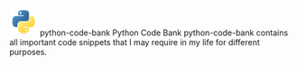 <img src= "https://raw.githubusercontent.com/devicons/devicon/master/icons/python/python-original.svg" alt = "python" width= "50" height = "50">
 python-code-bank Python Code Bank 
 python-code-bank
contains all important code snippets that I may require in my life for different purposes.
